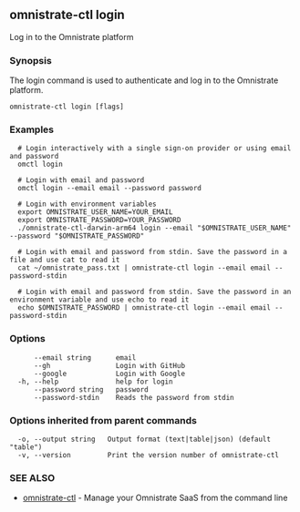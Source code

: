 ## omnistrate-ctl login

Log in to the Omnistrate platform

### Synopsis

The login command is used to authenticate and log in to the Omnistrate platform.

```
omnistrate-ctl login [flags]
```

### Examples

```
  # Login interactively with a single sign-on provider or using email and password
  omctl login

  # Login with email and password
  omctl login --email email --password password

  # Login with environment variables
  export OMNISTRATE_USER_NAME=YOUR_EMAIL
  export OMNISTRATE_PASSWORD=YOUR_PASSWORD
  ./omnistrate-ctl-darwin-arm64 login --email "$OMNISTRATE_USER_NAME" --password "$OMNISTRATE_PASSWORD"

  # Login with email and password from stdin. Save the password in a file and use cat to read it
  cat ~/omnistrate_pass.txt | omnistrate-ctl login --email email --password-stdin

  # Login with email and password from stdin. Save the password in an environment variable and use echo to read it
  echo $OMNISTRATE_PASSWORD | omnistrate-ctl login --email email --password-stdin
```

### Options

```
      --email string      email
      --gh                Login with GitHub
      --google            Login with Google
  -h, --help              help for login
      --password string   password
      --password-stdin    Reads the password from stdin
```

### Options inherited from parent commands

```
  -o, --output string   Output format (text|table|json) (default "table")
  -v, --version         Print the version number of omnistrate-ctl
```

### SEE ALSO

* [omnistrate-ctl](omnistrate-ctl.md)	 - Manage your Omnistrate SaaS from the command line

